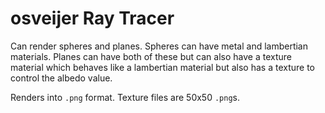 # osveijer Ray Tracer

Can render spheres and planes. Spheres can have metal and lambertian materials. Planes can have both of these but can also have a texture material which behaves like a lambertian material but also has a texture to control the albedo value.

Renders into ```.png``` format. Texture files are 50x50  ```.png```s.